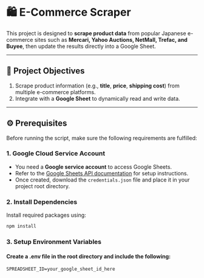 # 🛍️ E-Commerce Scraper

This project is designed to **scrape product data** from popular Japanese e-commerce sites such as **Mercari, Yahoo Auctions, NetMall, Trefac, and Buyee**, then update the results directly into a Google Sheet.

---

## 📌 Project Objectives

1. Scrape product information (e.g., **title**, **price**, **shipping cost**) from multiple e-commerce platforms.
2. Integrate with a **Google Sheet** to dynamically read and write data.

---

## ⚙️ Prerequisites

Before running the script, make sure the following requirements are fulfilled:

### 1. Google Cloud Service Account

- You need a **Google service account** to access Google Sheets.
- Refer to the [Google Sheets API documentation](https://developers.google.com/sheets/api/quickstart) for setup instructions.
- Once created, download the `credentials.json` file and place it in your project root directory.

### 2. Install Dependencies

Install required packages using:

```bash
npm install
```

### 3. Setup Environment Variables

#### Create a .env file in the root directory and include the following:

```
SPREADSHEET_ID=your_google_sheet_id_here
```
